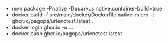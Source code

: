 * mvn package -Pnative -Dquarkus.native.container-build=true
* docker build -f src/main/docker/Dockerfile.native-micro -t ghcr.io/pagopa/urlenctest:latest .
* docker login ghcr.io -u ...
* docker push ghcr.io/pagopa/urlenctest:latest